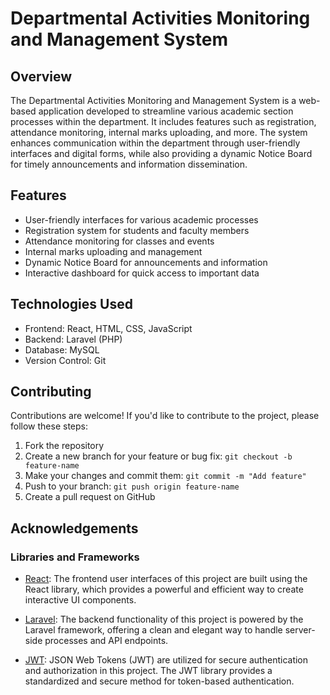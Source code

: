 # Departmental Activities Monitoring and Management System

## Overview

The Departmental Activities Monitoring and Management System is a web-based application developed to streamline various academic section processes within the department. It includes features such as registration, attendance monitoring, internal marks uploading, and more. The system enhances communication within the department through user-friendly interfaces and digital forms, while also providing a dynamic Notice Board for timely announcements and information dissemination.

## Features

- User-friendly interfaces for various academic processes
- Registration system for students and faculty members
- Attendance monitoring for classes and events
- Internal marks uploading and management
- Dynamic Notice Board for announcements and information
- Interactive dashboard for quick access to important data

## Technologies Used

- Frontend: React, HTML, CSS, JavaScript
- Backend: Laravel (PHP)
- Database: MySQL
- Version Control: Git

## Contributing

Contributions are welcome! If you'd like to contribute to the project, please follow these steps:
1. Fork the repository
2. Create a new branch for your feature or bug fix: `git checkout -b feature-name`
3. Make your changes and commit them: `git commit -m "Add feature"`
4. Push to your branch: `git push origin feature-name`
5. Create a pull request on GitHub

## Acknowledgements

### Libraries and Frameworks

- [React](https://reactjs.org/): The frontend user interfaces of this project are built using the React library, which provides a powerful and efficient way to create interactive UI components.

- [Laravel](https://laravel.com/): The backend functionality of this project is powered by the Laravel framework, offering a clean and elegant way to handle server-side processes and API endpoints.
  
- [JWT](https://jwt.io/): JSON Web Tokens (JWT) are utilized for secure authentication and authorization in this project. The JWT library provides a standardized and secure method for token-based authentication.

